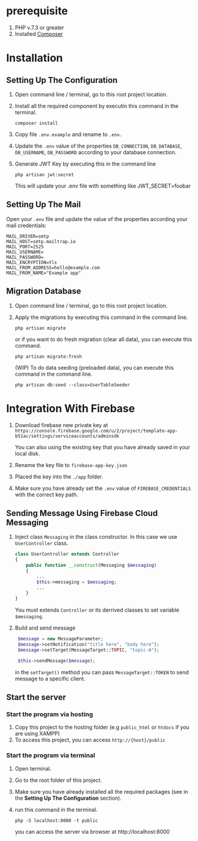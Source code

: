 # prerequisite

1. PHP v.7.3 or greater
2. Installed [Composer](https://getcomposer.org/download/)

# Installation

## Setting Up The Configuration

1. Open command line / terminal, go to this root project location.
2. Install all the required component by executin this command in the terminal.
    ```shell
    composer install
    ```
3. Copy file `.env.example` and rename to `.env`.
4. Update the `.env` value of the properties `DB_CONNECTION`, `DB_DATABASE`, `DB_USERNAME`, `DB_PASSWORD` according to your database connection.

5. Generate JWT Key by executing this in the command line
    ```shell
    php artisan jwt:secret
    ```
    This will update your .env file with something like JWT_SECRET=foobar

## Setting Up The Mail

Open your `.env` file and update the value of the properties according your mail credentials:

```
MAIL_DRIVER=smtp
MAIL_HOST=smtp.mailtrap.io
MAIL_PORT=2525
MAIL_USERNAME=
MAIL_PASSWORD=
MAIL_ENCRYPTION=tls
MAIL_FROM_ADDRESS=hello@example.com
MAIL_FROM_NAME="Example app"
```

## Migration Database

1. Open command line / terminal, go to this root project location.
2. Apply the migrations by executing this command in the command line.

    ```shell
    php artisan migrate
    ```

    or if you want to do fresh migration (clear all data), you can execute this command.

    ```shell
    php artisan migrate:fresh
    ```

    (WIP) To do data seeding (preloaded data), you can execute this command in the command line.

    ```shell
    php artisan db:seed --class=UserTableSeeder
    ```

# Integration With Firebase

1. Download firebase new private key at
   `https://console.firebase.google.com/u/2/project/template-app-b51ac/settings/serviceaccounts/adminsdk`

    You can also using the existing key that you have already saved in your local disk.

2. Rename the key file to `firebase-app-key.json`
3. Placed the key into the `./app` folder.
4. Make sure you have already set the `.env` value of `FIREBASE_CREDENTIALS` with the correct key path.

## Sending Message Using Firebase Cloud Messaging

1. Inject class `Messaging` in the class constructor. In this case we use `UserController` class.

    ```php
    class UserController extends Controller
    {
        public function __construct(Messaging $messaging)
        {
            ...
            $this->messaging = $messaging;
            ...
        }
    }
    ```

    You must extends `Controller` or its derrived classes to set variable `$messaging`.

2. Build and send message

    ```php
     $message = new MessageParameter;
     $message->setNotification("title here", "body here");
     $message->setTarget(MessageTarget::TOPIC, "topic-A");

     $this->sendMessage($message);
    ```

    in the `setTarget()` method you can pass `MessageTarget::TOKEN` to send message to a specific client.

## Start the server

### Start the program via hosting

1. Copy this project to the hosting folder (e.g `public_html` or `htdocs` if you are using XAMPP)
2. To access this project, you can access `http://{host}/public`

### Start the program via terminal

1. Open terminal.
2. Go to the root folder of this project.
3. Make sure you have already installed all the required packages (see in the <b>Setting Up The Configuration</b> section).
4. run this command in the terminal.

    ```shell
    php -S localhost:8000 -t public
    ```

    you can access the server via browser at http://localhost:8000
